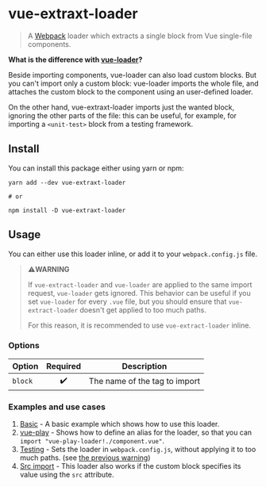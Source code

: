 # vue-extraxt-loader
> A [Webpack](https://webpack.js.org) loader which extracts a single block from Vue single-file components.

**What is the difference with [vue-loader](https://github.com/vuejs/vue-loader)?**

Beside importing components, vue-loader can also load custom blocks. But you can't​ import only a custom block: vue-loader imports the whole file, and attaches the custom block to the component using an user-defined loader.

On the other hand, vue-extraxt-loader imports just the wanted block, ignoring the other parts of the file: this can be useful, for example, for importing a `<unit-test>` block from a testing framework.

## Install

You can install this package either using yarn or npm:

```
yarn add --dev vue-extraxt-loader

# or

npm install -D vue-extraxt-loader
```

## Usage

You can either use this loader inline, or add it to your `webpack.config.js` file.

<a name="warning-inline-loader"></a>
> ⚠️**WARNING**
>
> If `vue-extract-loader` and `vue-loader` are applied to the same import request, `vue-loader` gets ignored.
> This behavior can be useful if you set `vue-loader` for every `.vue` file, but you should ensure that `vue-extract-loader` doesn't get applied to too much paths.
> 
> For this reason, it is recommended to use `vue-extract-loader` inline.

### Options

| Option | Required | Description |
| ------------- |:-------------:| ----- |
| `block` | ✔️ | The name of the tag to import  |

### Examples and use cases

01. [Basic](./examples/01-base/) - A basic example which shows how to use this loader.
02. [vue-play](./examples/02-play) - Shows how to define an alias for the loader, so that you can `import "vue-play-loader!./component.vue"`.
03. [Testing](./examples/03-play) - Sets the loader in `webpack.config.js`, without applying it to too much paths. (see [the previous warning](#warning-inline-loader))
04. [Src import](./examples/04-src-import/) - This loader also works if the custom block specifies its value using the `src` attribute.
